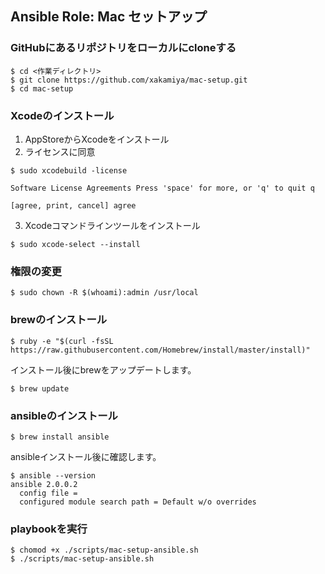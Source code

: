 ## Ansible Role: Mac セットアップ

### GitHubにあるリポジトリをローカルにcloneする
```
$ cd <作業ディレクトリ>
$ git clone https://github.com/xakamiya/mac-setup.git
$ cd mac-setup
```

### Xcodeのインストール
1. AppStoreからXcodeをインストール
2. ライセンスに同意
```
$ sudo xcodebuild -license

Software License Agreements Press 'space' for more, or 'q' to quit q

[agree, print, cancel] agree
```
3. Xcodeコマンドラインツールをインストール
```
$ sudo xcode-select --install
```

### 権限の変更
```
$ sudo chown -R $(whoami):admin /usr/local
```

### brewのインストール
```
$ ruby -e "$(curl -fsSL https://raw.githubusercontent.com/Homebrew/install/master/install)"
```
インストール後にbrewをアップデートします。
```
$ brew update
```

### ansibleのインストール
```
$ brew install ansible
```
ansibleインストール後に確認します。
```
$ ansible --version
ansible 2.0.0.2
  config file = 
  configured module search path = Default w/o overrides
```

### playbookを実行
```
$ chomod +x ./scripts/mac-setup-ansible.sh
$ ./scripts/mac-setup-ansible.sh
```


